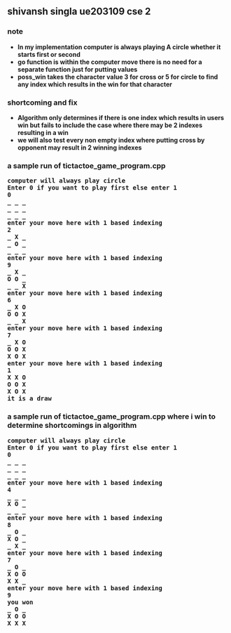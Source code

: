 ## shivansh singla ue203109 cse 2
### note
<ul>
  <li> <b>In my implementation computer is always playing A circle whether it starts first or second</b>

  <li> <b>go function is within the computer move there is no need for a separate function just for putting values</b> 
  <li> <b> poss_win takes the character value 3 for cross or 5 for circle to find any index which results in the win for that character</b>
</ul>

### shortcoming and fix
<ul>
  <li> <b>Algorithm only determines if there is one index which results in users win but fails to include the case where there may be 2 indexes resulting in a win</b>
  <li> <b>we will also test every non empty index where putting cross by opponent may result in 2 winning indexes
</ul>

### a sample run of tictactoe_game_program.cpp
<pre>
computer will always play circle
Enter 0 if you want to play first else enter 1
0
_ _ _ 
_ _ _ 
_ _ _ 
enter your move here with 1 based indexing
2
_ X _ 
_ O _ 
_ _ _ 
enter your move here with 1 based indexing
9
_ X _ 
O O _ 
_ _ X 
enter your move here with 1 based indexing
6
_ X O 
O O X 
_ _ X 
enter your move here with 1 based indexing
7
_ X O 
O O X 
X O X 
enter your move here with 1 based indexing
1
X X O 
O O X 
X O X 
it is a draw
</pre>

### a sample run of tictactoe_game_program.cpp where i win to determine shortcomings in algorithm
<pre>
computer will always play circle
Enter 0 if you want to play first else enter 1
0
_ _ _ 
_ _ _ 
_ _ _ 
enter your move here with 1 based indexing
4
_ _ _ 
X O _ 
_ _ _ 
enter your move here with 1 based indexing
8
_ O _ 
X O _ 
_ X _ 
enter your move here with 1 based indexing
7
_ O _ 
X O O 
X X _ 
enter your move here with 1 based indexing
9
you won
_ O _ 
X O O 
X X X 
</pre>
